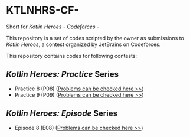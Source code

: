 # KTLNHRS-CF-
Short for *Kotlin Heroes - Codeforces -*

This repository is a set of codes scripted by the owner as submissions to *Kotlin Heroes*, a contest organized by JetBrains on Codeforces.

This repository contains codes for following contests:

## *Kotlin Heroes: Practice* Series

- Practice 8 (P08) ([Problems can be checked here >>](https://codeforces.com/contest/1570))
- Practice 9 (P09) ([Problems can be checked here >>](https://codeforces.com/contest/1645))

## *Kotlin Heroes: Episode* Series

- Episode 8 (E08) ([Problems can be checked here >>](https://codeforces.com/contest/1571))
